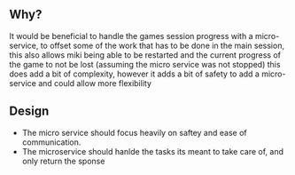 ## Why?
It would be beneficial to handle the games session progress with a micro-service, to offset some of the work that has to be done in the main session, this also allows miki being able to be restarted and the current progress of the game to not be lost (assuming the micro service was not stopped) this does add a bit of complexity, however it adds a bit of safety to add a micro-service and could allow more flexibility

## Design
- The micro service should focus heavily on saftey and ease of communication.
- The microservice should hanlde the tasks its meant to take care of, and only return the sponse